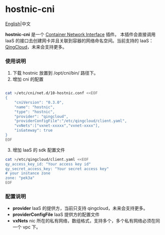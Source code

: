 # hostnic-cni

[English](README.md)|中文

**hostnic-cni** 是一个 [Container Network Interface](https://github.com/containernetworking/cni) 插件。 本插件会直接调用 IaaS 的接口去创建网卡并且关联到容器的网络命名空间。当前支持的 IaaS：[QingCloud](http://qingcloud.com)，未来会支持更多。

### 使用说明

1. 下载 hostnic 放置到 /opt/cni/bin/ 路径下。
2. 增加 cni 的配置

```bash

cat >/etc/cni/net.d/10-hostnic.conf <<EOF
{
    "cniVersion": "0.3.0",
    "name": "hostnic",
    "type": "hostnic",
    "provider": "qingcloud",
    "providerConfigFile":"/etc/qingcloud/client.yaml",
    "vxNets":["vxnet-xxxxx","vxnet-xxxx"],
    "isGateway": true
}
EOF
```
3. 增加 IaaS 的 sdk 配置文件

```bash
cat >/etc/qingcloud/client.yaml <<EOF
qy_access_key_id: "Your access key id"
qy_secret_access_key: "Your secret access key"
# your instance zone
zone: "pek3a"
EOF
```
### 配置说明 
* **provider** IaaS 的提供方，当前只支持 qingcloud，未来会支持更多。
* **providerConfigFile** IaaS 提供方的配置文件
* **vxNets** nic 所在的私有网络，数组格式，支持多个，多个私有网络必须在同一个 vpc 下。

